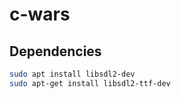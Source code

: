 # c-wars

## Dependencies
``` bash
sudo apt install libsdl2-dev
sudo apt-get install libsdl2-ttf-dev
```
